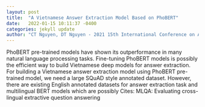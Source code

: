 ```yaml
---
layout: post
title:  "A Vietnamese Answer Extraction Model Based on PhoBERT"
date:   2022-01-15 10:11:37 -0400
categories: jekyll update
author: "CT Nguyen, DT Nguyen - 2021 15th International Conference on Advanced , 2021"
---
```

PhoBERT pre-trained models have shown its outperformance in many natural language processing tasks. Fine-tuning PhoBERT models is possibly the efficient way to build Vietnamese deep models for answer extraction. For building a Vietnamese answer extraction model using PhoBERT pre-trained model, we need a large SQuAD style annotated dataset. However, there are existing English annotated datasets for answer extraction task and multilingual BERT models which are possibly Cites: MLQA: Evaluating cross-lingual extractive question answering